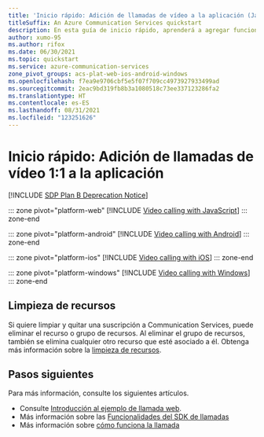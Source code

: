 ```yaml
---
title: 'Inicio rápido: Adición de llamadas de vídeo a la aplicación (JavaScript)'
titleSuffix: An Azure Communication Services quickstart
description: En esta guía de inicio rápido, aprenderá a agregar funcionalidades de llamada de vídeo a la aplicación con Azure Communication Services.
author: xumo-95
ms.author: rifox
ms.date: 06/30/2021
ms.topic: quickstart
ms.service: azure-communication-services
zone_pivot_groups: acs-plat-web-ios-android-windows
ms.openlocfilehash: f7ea9e9706cbf5e5f07f709cc4973927933499ad
ms.sourcegitcommit: 2eac9bd319fb8b3a1080518c73ee337123286fa2
ms.translationtype: HT
ms.contentlocale: es-ES
ms.lasthandoff: 08/31/2021
ms.locfileid: "123251626"
---
```

# <a name="quickstart-add-11-video-calling-to-your-app"></a>Inicio rápido: Adición de llamadas de vídeo 1:1 a la aplicación

[!INCLUDE [SDP Plan B Deprecation Notice](../../includes/plan-b-sdp-deprecation.md)]

::: zone pivot="platform-web"
[!INCLUDE [Video calling with JavaScript](./includes/video-calling/video-calling-javascript.md)]
::: zone-end

::: zone pivot="platform-android"
[!INCLUDE [Video calling with Android](./includes/video-calling/video-calling-android.md)]
::: zone-end

::: zone pivot="platform-ios"
[!INCLUDE [Video calling with iOS](./includes/video-calling/video-calling-ios.md)]
::: zone-end

::: zone pivot="platform-windows"
[!INCLUDE [Video calling with Windows](./includes/video-calling/video-calling-windows.md)]
::: zone-end

## <a name="clean-up-resources"></a>Limpieza de recursos
Si quiere limpiar y quitar una suscripción a Communication Services, puede eliminar el recurso o grupo de recursos. Al eliminar el grupo de recursos, también se elimina cualquier otro recurso que esté asociado a él. Obtenga más información sobre la [limpieza de recursos](../create-communication-resource.md?pivots=platform-azp&tabs=windows#clean-up-resources).

## <a name="next-steps"></a>Pasos siguientes
Para más información, consulte los siguientes artículos.

- Consulte [Introducción al ejemplo de llamada web](../../samples/web-calling-sample.md).
- Más información sobre las [Funcionalidades del SDK de llamadas](./calling-client-samples.md?pivots=platform-web)
- Más información sobre [cómo funciona la llamada](../../concepts/voice-video-calling/about-call-types.md)
